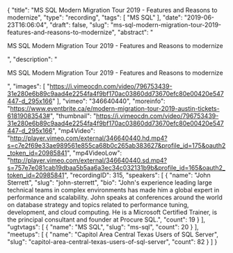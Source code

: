 {
  "title": "MS SQL Modern Migration Tour 2019 - Features and Reasons to modernize",
  "type": "recording",
  "tags": [
    "MS SQL"
  ],
  "date": "2019-06-23T16:06:04",
  "draft": false,
  "slug": "ms-sql-modern-migration-tour-2019-features-and-reasons-to-modernize",
  "abstract": "<p>MS SQL Modern Migration Tour 2019 - Features and Reasons to modernize</p>",
  "description": "<p>MS SQL Modern Migration Tour 2019 - Features and Reasons to modernize</p>",
  "images": [
    "https://i.vimeocdn.com/video/796753439-31e280e6b89c9aad4e2254fa4f9bf170ac03860dd73670efc80e00420e547447-d_295x166"
  ],
  "vimeo": "346640440",
  "moreinfo": "https://www.eventbrite.ca/e/modern-migration-tour-2019-austin-tickets-61819083543#",
  "thumbnail": "https://i.vimeocdn.com/video/796753439-31e280e6b89c9aad4e2254fa4f9bf170ac03860dd73670efc80e00420e547447-d_295x166",
  "mp4Video": "http://player.vimeo.com/external/346640440.hd.mp4?s=c7e2f69e33ae989561e855ca68b0c265ab383627&profile_id=175&oauth2_token_id=20985841",
  "mp4VideoLow": "http://player.vimeo.com/external/346640440.sd.mp4?s=757e7e081cab19dbaa5b5aa6a3ec34c032131b9b&profile_id=165&oauth2_token_id=20985841",
  "recordingID": 315,
  "speakers": [
    {
      "name": "John Sterrett",
      "slug": "john-sterrett",
      "bio": "John's experience leading large technical teams in complex environments has made him a global expert in performance and scalability. John speaks at conferences around the world on database strategy and topics related to performance tuning, development, and cloud computing. He is a Microsoft Certified Trainer, is the principal consultant and founder at Procure SQL.",
      "count": 19
    }
  ],
  "ugtvtags": [
    {
      "name": "MS SQL",
      "slug": "ms-sql",
      "count": 20
    }
  ],
  "meetups": [
    {
      "name": "Capitol Area Central Texas Users of SQL Server",
      "slug": "capitol-area-central-texas-users-of-sql-server",
      "count": 82
    }
  ]
}